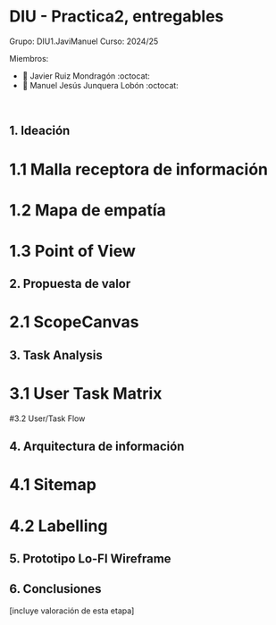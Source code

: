 # DIU - Practica2, entregables

Grupo: DIU1.JaviManuel Curso: 2024/25

Miembros:
 * :bust_in_silhouette:  Javier Ruiz Mondragón    :octocat:     
 * :bust_in_silhouette:  Manuel Jesús Junquera Lobón    :octocat:
<br>

## 1. Ideación
# 1.1 Malla receptora de información



# 1.2 Mapa de empatía



# 1.3 Point of View 



## 2. Propuesta de valor
# 2.1 ScopeCanvas



## 3. Task Analysis
# 3.1 User Task Matrix



#3.2 User/Task Flow



## 4. Arquitectura de información
# 4.1 Sitemap



# 4.2 Labelling



## 5. Prototipo Lo-FI Wireframe 



## 6. Conclusiones  
[incluye valoración de esta etapa]


